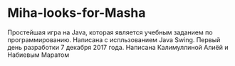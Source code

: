 # Miha-looks-for-Masha
Простейшая игра на Java, которая является учебным заданием по программированию. Написана с испльзованием Java Swing. Первый день разработки 7 декабря 2017 года. Написана Калимуллиной Алиёй и Набиевым Маратом
